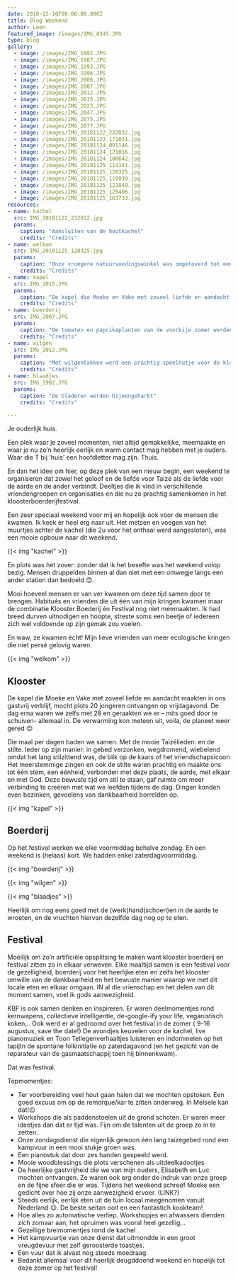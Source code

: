 ```yaml
---
date: 2018-12-10T00:00:00.000Z
title: Blog Weekend
author: Leen
featured_image: /images/IMG_8345.JPG
type: blog
gallery:
  - image: /images/IMG_1992.JPG
  - image: /images/IMG_1987.JPG
  - image: /images/IMG_1993.JPG
  - image: /images/IMG_1996.JPG
  - image: /images/IMG_2006.JPG
  - image: /images/IMG_2007.JPG
  - image: /images/IMG_2012.JPG
  - image: /images/IMG_2015.JPG
  - image: /images/IMG_2023.JPG
  - image: /images/IMG_2047.JPG
  - image: /images/IMG_2075.JPG
  - image: /images/IMG_2077.JPG
  - image: /images/IMG_20181122_232032.jpg
  - image: /images/IMG_20181123_171031.jpg
  - image: /images/IMG_20181124_091146.jpg
  - image: /images/IMG_20181124_121016.jpg
  - image: /images/IMG_20181124_180642.jpg
  - image: /images/IMG_20181125_114111.jpg
  - image: /images/IMG_20181125_120325.jpg
  - image: /images/IMG_20181125_110039.jpg
  - image: /images/IMG_20181125_121840.jpg
  - image: /images/IMG_20181125_125406.jpg
  - image: /images/IMG_20181125_163733.jpg
resources:
- name: kachel
  src: IMG_20181122_232032.jpg
  params:
    caption: "Aansluiten van de houtkachel"
    credits: "Credits"
- name: welkom
  src: IMG_20181125_120325.jpg
  params:
    caption: "Onze vroegere natuurvoedingswinkel was omgetoverd tot een uit de kluiten gewassen living, met brandende kachel, een pluizig tapijt en een piano."
    credits: "Credits"
- name: kapel
  src: IMG_2015.JPG
  params:
    caption: "De kapel die Moeke en Vake met zoveel liefde en aandacht maakten in ons gastvrij verblijf, mocht plots 20 jongeren ontvangen op vrijdagavond."
    credits: "Credits"
- name: boerderij
  src: IMG_2007.JPG
  params:
    caption: "De tomaten en paprikaplanten van de voorbije zomer werden neergehaald. De kas/serre zag er meteen helemaal anders uit."
    credits: "Credits"
- name: wilgen
  src: IMG_2012.JPG
  params:
    caption: "Met wilgentakken werd een prachtig speelhutje voor de kleinkinderen geknutseld."
    credits: "Credits"
- name: blaadjes
  src: IMG_1992.JPG
  params:
    caption: "De bladeren werden bijeengeharkt"
    credits: "Credits"

---
```


Je ouderlijk huis. 

Een plek waar je zoveel momenten, niet altijd gemakkelijke, meemaakte en waar je nu zo’n heerlijk eerlijk en warm contact mag hebben met je ouders. Waar die T bij ‘huis’ een hoofdletter mag zijn. Thuis. 

En dan het idee om hier, op deze plek van een nieuw begin, een weekend te organiseren dat zowel het geloof en de liefde voor Taizé als de liefde voor de aarde en de ander verbindt. Deeltjes die ik vind in verschillende vriendengroepen en organisaties en die nu zo prachtig samenkomen in het kloosterboerderijfestival. 

Een zeer speciaal weekend voor mij en hopelijk ook voor de mensen die kwamen. Ik keek er heel erg naar uit. Het metsen en voegen van het muurtjes achter de kachel (die 2u voor het onthaal werd aangesloten), was een mooie opbouw naar dit weekend.

{{< img "kachel" >}}

En plots was het zover: zonder dat ik het besefte was het weekend volop bezig. Mensen druppelden binnen al dan niet met een omwegje langs een ander station dan bedoeld 😊.

Mooi hoeveel mensen er van ver kwamen om deze tijd samen door te brengen. Habitués en vrienden die uit één van mijn kringen kwamen maar de combinatie Klooster Boederij én Festival nog niet meemaakten. Ik had breed durven uitnodigen en hoopte, streste soms een beetje of iedereen zich wel voldoende op zijn gemak zou voelen. 

En waw, ze kwamen écht! Mijn lieve vrienden van meer ecologische kringen die niet persé gelovig waren.

{{< img "welkom" >}}


## Klooster
De kapel die Moeke en Vake met zoveel liefde en aandacht maakten in ons gastvrij verblijf, mocht plots 20 jongeren ontvangen op vrijdagavond. De dag erna waren we zelfs met 28 en geraakten we er – mits goed door te schuiven- allemaal in. 
De verwarming kon meteen uit, voila, de planeet weer gered 😊

Die maal per dagen baden we samen. Met de mooie Taizélieden:  en de stilte. Ieder op zijn manier: in gebed verzonken, wegdromend, wiebelend omdat het lang stilzittend was, de blik op de kaars of het vriendschapsicoon
Het meerstemmige zingen en ook de stilte waren prachtig en maakte ons tot één stem, een éénheid, verbonden met deze plaats, de aarde, met elkaar en met God. 
Deze bewuste tijd om stil te staan, gaf ruimte om meer verbinding te creëren met wat we leefden tijdens de dag. Dingen konden even bezinken, gevoelens van dankbaarheid borrelden op. 

{{< img "kapel" >}}

## Boerderij
Op het festival werken we elke voormiddag behalve zondag. En een weekend is (helaas) kort. We hadden enkel zaterdagvoormiddag. 

{{< img "boerderij" >}}

{{< img "wilgen" >}}

{{< img "blaadjes" >}}

Heerlijk om nog eens goed met de (werk)hand(schoen)en in de aarde te wroeten, en de vruchten hiervan dezelfde dag nog op te eten.

## Festival
Moeilijk om zo’n artificiële opsplitsing te maken want klooster boerderij en festival zitten zo in elkaar verweven. 
Elke maaltijd samen is een festival voor de gezelligheid, boerderij voor het heerlijke eten en zelfs het klooster omwille van de dankbaarheid en het bewuste manier waarop we met dit locale eten en elkaar omgaan. IN al die vrienschap en het delen van dit moment samen, voel ik gods aanwezigheid. 

KBF is ook samen denken en inspireren. Er waren deelmomentjes rond kernwapens, collectieve intelligentie, de-google-ify your life, veganistisch koken,.. Ook werd er al gedroomd over het festival in de zomer ( 9-16 augustus, save the date!)
De avondjes keuvelen voor de kachel, live pianomuziek en Toon Tellegenverhaaltjes luisteren en indommelen op het tapijtn de spontane folkinitiatie op zaterdagavond (en het gezicht van de reparateur van de gasmaatschappij toen hij binnenkwam). 

Dat was festival. 

Topmomentjes: 

- Ter voorbereiding veel hout gaan halen dat we mochten opstoken. Een goed excuus om op de remorque/kar te zitten onderweg. In Melsele kan dat!😉 
- Workshops die als paddenstoelen uit de grond schoten. Er waren meer ideetjes dan dat er tijd was. Fijn om de talenten uit de groep zo in te zetten. 
- Onze zondagsdienst die eigenlijk gewoon één lang taizégebed rond een kampvuur in een mooi stukje groen was.
- Een pianostuk dat door zes handen gespeeld werd.
- Mooie woodblessings die plots verschenen als uitdeelkadootjes
- De heerlijke gastvrijheid die we van mijn ouders, Elisabeth en Luc mochten ontvangen. Ze waren ook erg onder de indruk van onze groep en de fijne sfeer die er was. Tijdens het weekend schreef Moeke een gedicht over hoe zij onze aanwezigheid ervoer. (LINK?)
- Steeds eerlijk, eerlijk eten uit de tuin locaal meegenomen vanuit Nederland 😉. De beste seitan ooit en een fantastich kookteam!
- Hoe alles zo automatische verliep. Workshopjes en afwassers dienden zich zomaar aan, het opruimen was vooral heel gezellig,..
- Gezellige breimomentjes rond de kachel
- Het kampvuurtje van onze dienst dat uitmondde in een groot vreugdevuur met zelf geroosterde toastjes. 
- Een vuur dat ik alvast nog steeds meedraag. 
- Bedankt allemaal voor dit heerlijk deugddoend weekend en hopelijk tot deze zomer op het festival!
